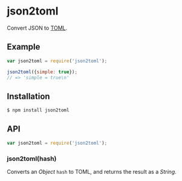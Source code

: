 # json2toml

Convert JSON to [TOML](https://github.com/mojombo/toml).

## Example

``` javascript
var json2toml = require('json2toml');

json2toml({simple: true});
// => 'simple = true\n'
```

## Installation

``` bash
$ npm install json2toml
```

## API

``` javascript
var json2toml = require('json2toml');
```

### json2toml(hash)

Converts an _Object_ `hash` to TOML, and returns the result as a _String_.
